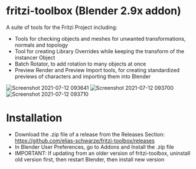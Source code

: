 # fritzi-toolbox (Blender 2.9x addon)
 A suite of tools for the Fritzi Project including:
 - Tools for checking objects and meshes for unwanted transformations, normals and topology
 - Tool for creating Library Overrides while keeping the transform of the instancer Object
 - Batch Rotator, to add rotation to many objects at once
 - Preview Render and Preview Import tools, for creating standardized previews of characters and importing them into Blender
 
 ![Screenshot 2021-07-12 093641](https://user-images.githubusercontent.com/85888167/125249073-19a46080-e2f5-11eb-91f0-d12067a8c920.jpg)
![Screenshot 2021-07-12 093700](https://user-images.githubusercontent.com/85888167/125249097-21fc9b80-e2f5-11eb-9d25-29e43b372649.jpg)  ![Screenshot 2021-07-12 093710](https://user-images.githubusercontent.com/85888167/125249186-38a2f280-e2f5-11eb-9220-380b8742c4f2.jpg)


 
 # Installation
 - Download the .zip file of a  release from the Releases Section: https://github.com/elias-schwarze/fritzi-toolbox/releases
 - In Blender User Preferences, go to Addons and Install the .zip file
 - IMPORTANT: If updating from an older version of fritzi-toolbox, uninstall old version first, then restart Blender, then install new version
